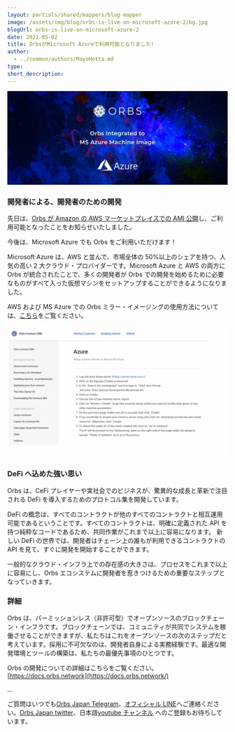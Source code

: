 ```yaml
---
layout: partials/shared/mappers/blog-mapper
image: /assets/img/blog/orbs-is-live-on-microsoft-azure-2/bg.jpg
blogUrl: orbs-is-live-on-microsoft-azure-2
date: 2021-05-02
title: OrbsがMicrosoft Azureで利用可能となりました!
author:
  - ../common/authors/MayoHotta.md
type:
short_description:
---
```


![](/assets/img/blog/orbs-is-live-on-microsoft-azure-2/photo_2021-03-30_17-37-54-1-1030x438.jpg)

### 開発者による、開発者のための開発

先日は、[Orbs が Amazon の AWS マーケットプレイスでの AMI 公開](https://www.orbs.com/jp/orbs%e3%81%8camazon%e3%81%a7%e5%88%a9%e7%94%a8%e5%8f%af%e8%83%bd%e3%81%a8%e3%81%aa%e3%82%8a%e3%81%be%e3%81%97%e3%81%9f-aws%e3%83%9e%e3%83%bc%e3%82%b1%e3%83%83%e3%83%88%e3%83%97%e3%83%ac%e3%82%a4/)し、ご利用可能となったことをお知らせいたしました。

今後は、Microsoft Azure でも Orbs をご利用いただけます！

Microsoft Azure は、AWS と並んで、市場全体の 50%以上のシェアを持つ、人気の高い 2 大クラウド・プロバイダーです。Microsoft Azure と AWS の両方に Orbs が統合されたことで、多くの開発者が Orbs での開発を始めるために必要なものがすべて入った仮想マシンをセットアップすることができるようになりました。

AWS および MS Azure での Orbs ミラー・イメージングの使用方法については、[こちら](https://docs.orbs.network/contract-sdk/gamma-in-depth/deploying-gamma-in-the-cloud)をご覧ください。

![](/assets/img/blog/orbs-is-live-on-microsoft-azure-2/Screen-Shot-2021-04-15-at-21.40.19-1030x612.png)

### DeFi へ込めた強い思い

Orbs は、CeFi プレイヤーや実社会でのビジネスが、驚異的な成長と革新で注目される DeFi を導入するためのプロトコル集を開発しています。

DeFi の概念は、すべてのコントラクトが他のすべてのコントラクトと相互運用可能であるということです。すべてのコントラクトは、明確に定義された API を持つ純粋なコードであるため、共同作業がこれまで以上に容易になります。 新しい DeFi の世界では、開発者はチェーン上の誰もが利用できるコントラクトの API を見て、すぐに開発を開始することができます。

一般的なクラウド・インフラ上での存在感の大きさは、プロセスをこれまで以上に容易にし、Orbs エコシステムに開発者を惹きつけるための重要なステップとなっていきます。

### 詳細

Orbs は、パーミッションレス（非許可型）でオープンソースのブロックチェーン・インフラです。ブロックチェーンでは、コミュニティが共同でシステムを稼働させることができますが、私たちはこれをオープンソースの次のステップだと考えています。採用に不可欠なのは、開発者自身による実務経験です。最適な開発環境とツールの構築は、私たちの最優先事項のひとつです。

Orbs の開発についての詳細はこちらをご覧ください。 [https://docs.orbs.network](https://docs.orbs.network/)

...

ご質問はいつでも[Orbs Japan Telegram](https://t.me/joinchat/G0HZhBQssmZ05v6sp_G6jg)、[オフィシャル LINE](https://line.me/R/ti/p/%40vrf9558a)へご連絡ください。[Orbs Japan twitter](https://twitter.com/JapanOrbs)、日本語[youtube チャンネル](https://www.youtube.com/channel/UCZePjhX4e6CuAe8v63Li9lg) へのご登録もお待ちしています。
